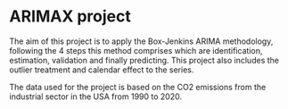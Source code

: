# ARIMAX project

The aim of this project is to apply the Box-Jenkins ARIMA methodology, following the 4 steps this method comprises which are identification, estimation, validation and finally predicting. This project also includes
the outlier treatment and calendar effect to the series.

The data used for the project is based on the CO2 emissions from the industrial sector in the USA from 1990
to 2020.
